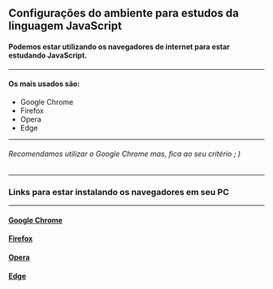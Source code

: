## Configurações do ambiente para estudos da linguagem JavaScript ##

#### Podemos estar utilizando os navegadores de internet para estar estudando JavaScript. ###

------------

#### Os mais usados são: ####

- Google Chrome
- Firefox
- Opera
- Edge

------------

###### Recomendamos utilizar o Google Chrome mas, fica ao seu critério ; ) ######

------------

### Links para estar instalando os navegadores em seu PC ###


------------


#### [Google Chrome](https://www.google.pt/intl/pt-PT/chrome/?brand=ISCS&gclid=Cj0KCQiA2ZCOBhDiARIsAMRfv9KCKJw6d2Jnvn0HSQxB7e_WENCi4pykHxvGHOmU5ruELoeL-_fvrwwaAueGEALw_wcB&gclsrc=aw.ds)
#### [Firefox](https://www.mozilla.org/pt-BR/firefox/windows/)
#### [Opera](https://www.opera.com/pt-br?utm_campaign=%2312%20-%20BR%20-%20Search%20-%20PT%20-%20Generic&gclid=Cj0KCQiA2ZCOBhDiARIsAMRfv9KM7SZrM5reelqT0ER33VR-SzS6kVN-RY73kFlMLrNvfuqVp3hGqOQaAocVEALw_wcB)
#### [Edge](https://www.microsoft.com/pt-br/edge)
